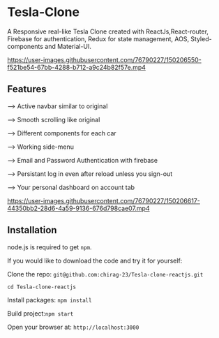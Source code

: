 # Tesla-Clone
A Responsive real-like Tesla Clone created with ReactJs,React-router, Firebase for authentication, Redux for state management, AOS, Styled-components and Material-UI.

https://user-images.githubusercontent.com/76790227/150206550-f521be54-67bb-4288-b712-a9c24b82f57e.mp4


## Features
--> Active navbar similar to original

--> Smooth scrolling like original

--> Different components for each car

--> Working side-menu

--> Email and Password Authentication with firebase

--> Persistant log in even after reload unless you sign-out

--> Your personal dashboard on account tab

https://user-images.githubusercontent.com/76790227/150206617-44350bb2-28d6-4a59-9136-676d798cae07.mp4

## Installation

node.js is required to get `npm`.

If you would like to download the code and try it for yourself:

Clone the repo: `git@github.com:chirag-23/Tesla-clone-reactjs.git`

`cd Tesla-clone-reactjs`

Install packages: `npm install`

Build project:`npm start`

Open your browser at: `http://localhost:3000`


